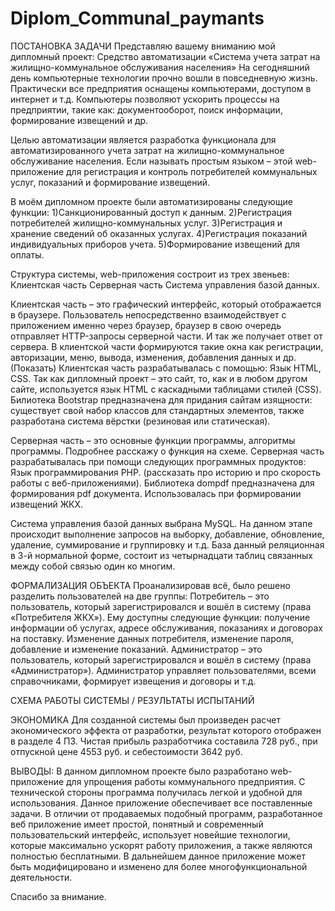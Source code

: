 # Diplom_Communal_paymants

ПОСТАНОВКА ЗАДАЧИ
Представляю вашему вниманию мой дипломный проект: Средство автоматизации «Система учета затрат на жилищно-коммунальное обслуживания населения»
На сегодняшний день компьютерные технологии прочно вошли в повседневную жизнь. Практически все предприятия оснащены компьютерами, доступом в интернет и т.д. Компьютеры позволяют ускорить процессы на предприятии, такие как: документооборот, поиск информации, формирование извещений и др.

Целью автоматизации является разработка функционала для автоматизированного учета затрат на жилищно-коммунальное обслуживание населения. Если называть простым языком – этой web-приложение для регистрация и контроль потребителей коммунальных услуг, показаний и формирование извещений.

В моём дипломном проекте были автоматизированы следующие функции:
1)Санкционированный доступ к данным.
2)Регистрация потребителей жилищно-коммунальных услуг.
3)Регистрация и хранение сведений об оказанных услугах.
4)Регистрация показаний индивидуальных приборов учета.
5)Формирование извещений для оплаты.

<!-- Плакат 1 -->

Структура системы, web-приложения состроит из трех звеньев:
Клиентская часть
Серверная часть
Система управления базой данных.

Клиентская часть – это графический интерфейс, который отображается в браузере. Пользователь непосредственно взаимодействует с приложением именно через браузер, браузер в свою очередь отправляет HTTP-запросы серверной части. И так же получает ответ от сервера.
В клиентской части формируются такие окна как регистрации, авторизации, меню, вывода, изменения, добавления данных и др. (Показать) 
Клиентская часть разрабатывалась с помощью:
Язык HTML, CSS. Так как дипломный проект – это сайт, то, как и в любом другом сайте, используется язык HTML с каскадными таблицами стилей (CSS). 
Билиотека Bootstrap предназначена для придания сайтам изящности: существует свой набор классов для стандартных элементов, также разработана система вёрстки (резиновая или статическая).

Серверная часть – это основные функции программы, алгоритмы программы. Подробнее расскажу о функция на схеме. Серверная часть разрабатывалась при помощи следующих программных продуктов:
Язык программирования PHP. (рассказать про историю и про скорость работы с веб-приложениями).
Библиотека dompdf предназначена для формирования pdf документа. Использовалась при формировании извещений ЖКХ.

<!-- Плакат2 -->

Система управления базой данных выбрана МySQL. На данном этапе происходит выполнение запросов на выборку, добавление, обновление, удаление, суммирование и группировку и т.д. 
База данный реляционная в 3-й нормальной форме, состоит из четырнадцати таблиц связанных между собой связью один ко многим. 

<!-- Плакат БД -->

ФОРМАЛИЗАЦИЯ ОБЪЕКТА
Проанализировав всё, было решено разделить пользователей на две группы:
Потребитель – это пользователь, который зарегистрировался и вошёл в систему (права «Потребителя ЖКХ»). Ему доступны следующие функции: получение информации об услугах, адресе обслуживания, показаниях и договорах на поставку. Изменение данных потребителя, изменение пароля, добавление и изменение показаний.
Администратор – это пользователь, который зарегистрировался и вошёл в систему (права «Администратор»). Администратор управляет пользователями, всеми справочниками, формирует извещения и договоры и т.д.

<!-- !!!!!!!! -->
СХЕМА РАБОТЫ СИСТЕМЫ / РЕЗУЛЬТАТЫ ИСПЫТАНИЙ

ЭКОНОМИКА
Для созданной системы был произведен расчет экономического эффекта от разработки, результат которого отображен в разделе 4 ПЗ. Чистая прибыль разработчика составила 728 руб., при отпускной цене 4553 руб. и себестоимости 3642 руб.

ВЫВОДЫ:
В данном дипломном проекте было разработано web-приложение для упрощения работы коммунального предприятия. 
С технической стороны программа получилась легкой и удобной для использования. Данное приложение обеспечивает все поставленные задачи.
В отличии от продаваемых подобный программ, разработанное веб приложение имеет простой, понятный и современный пользовательский интерфейс, использует новейшие технологии, которые максимально ускорят работу приложения, а также являются полностью бесплатными.
В дальнейшем данное приложение может быть модифицировано и изменено для более многофункциональной деятельности.

Спасибо за внимание.
